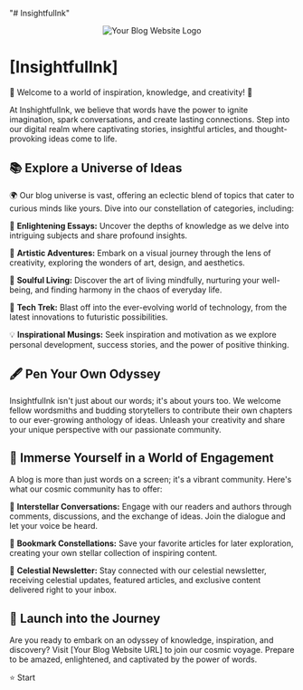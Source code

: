 "# InsightfulInk" 


<div align="center">
    <img src="https://img.freepik.com/free-photo/toy-bricks-table-with-word-blog_144627-47465.jpg?w=1380&t=st=1689329974~exp=1689330574~hmac=d389c47eb95bbc2f030e696e8b0f575305d9e0963a63a2b15e16903ad0a4714d" alt="Your Blog Website Logo">
</div>

# [InsightfulInk]

🌟 Welcome to a world of inspiration, knowledge, and creativity! 🌟

At InshightfulInk, we believe that words have the power to ignite imagination, spark conversations, and create lasting connections. Step into our digital realm where captivating stories, insightful articles, and thought-provoking ideas come to life.

## 📚 Explore a Universe of Ideas

🌍 Our blog universe is vast, offering an eclectic blend of topics that cater to curious minds like yours. Dive into our constellation of categories, including:

🔮 **Enlightening Essays:** Uncover the depths of knowledge as we delve into intriguing subjects and share profound insights.

🎨 **Artistic Adventures:** Embark on a visual journey through the lens of creativity, exploring the wonders of art, design, and aesthetics.

🌱 **Soulful Living:** Discover the art of living mindfully, nurturing your well-being, and finding harmony in the chaos of everyday life.

🚀 **Tech Trek:** Blast off into the ever-evolving world of technology, from the latest innovations to futuristic possibilities.

💡 **Inspirational Musings:** Seek inspiration and motivation as we explore personal development, success stories, and the power of positive thinking.

## 🖋️ Pen Your Own Odyssey

InsightfulInk isn't just about our words; it's about yours too. We welcome fellow wordsmiths and budding storytellers to contribute their own chapters to our ever-growing anthology of ideas. Unleash your creativity and share your unique perspective with our passionate community.

## 🌈 Immerse Yourself in a World of Engagement

A blog is more than just words on a screen; it's a vibrant community. Here's what our cosmic community has to offer:

🌟 **Interstellar Conversations:** Engage with our readers and authors through comments, discussions, and the exchange of ideas. Join the dialogue and let your voice be heard.

🔖 **Bookmark Constellations:** Save your favorite articles for later exploration, creating your own stellar collection of inspiring content.

🌌 **Celestial Newsletter:** Stay connected with our celestial newsletter, receiving celestial updates, featured articles, and exclusive content delivered right to your inbox.

## 🚀 Launch into the Journey

Are you ready to embark on an odyssey of knowledge, inspiration, and discovery? Visit [Your Blog Website URL] to join our cosmic voyage. Prepare to be amazed, enlightened, and captivated by the power of words.

⭐ Start
